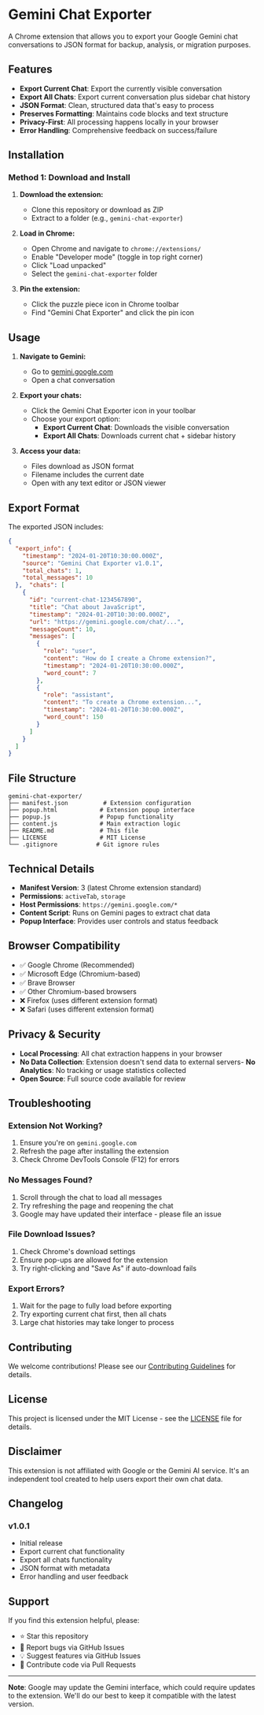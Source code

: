 # Gemini Chat Exporter

A Chrome extension that allows you to export your Google Gemini chat conversations to JSON format for backup, analysis, or migration purposes.

## Features

- **Export Current Chat**: Export the currently visible conversation
- **Export All Chats**: Export current conversation plus sidebar chat history
- **JSON Format**: Clean, structured data that's easy to process
- **Preserves Formatting**: Maintains code blocks and text structure
- **Privacy-First**: All processing happens locally in your browser
- **Error Handling**: Comprehensive feedback on success/failure

## Installation

### Method 1: Download and Install

1. **Download the extension:**
   - Clone this repository or download as ZIP
   - Extract to a folder (e.g., `gemini-chat-exporter`)

2. **Load in Chrome:**
   - Open Chrome and navigate to `chrome://extensions/`
   - Enable "Developer mode" (toggle in top right corner)
   - Click "Load unpacked"
   - Select the `gemini-chat-exporter` folder

3. **Pin the extension:**
   - Click the puzzle piece icon in Chrome toolbar
   - Find "Gemini Chat Exporter" and click the pin icon

## Usage

1. **Navigate to Gemini:**
   - Go to [gemini.google.com](https://gemini.google.com)
   - Open a chat conversation

2. **Export your chats:**
   - Click the Gemini Chat Exporter icon in your toolbar
   - Choose your export option:
     - **Export Current Chat**: Downloads the visible conversation
     - **Export All Chats**: Downloads current chat + sidebar history

3. **Access your data:**
   - Files download as JSON format
   - Filename includes the current date
   - Open with any text editor or JSON viewer

## Export Format

The exported JSON includes:

```json
{
  "export_info": {
    "timestamp": "2024-01-20T10:30:00.000Z",
    "source": "Gemini Chat Exporter v1.0.1",
    "total_chats": 1,
    "total_messages": 10
  },  "chats": [
    {
      "id": "current-chat-1234567890",
      "title": "Chat about JavaScript",
      "timestamp": "2024-01-20T10:30:00.000Z",
      "url": "https://gemini.google.com/chat/...",
      "messageCount": 10,
      "messages": [
        {
          "role": "user",
          "content": "How do I create a Chrome extension?",
          "timestamp": "2024-01-20T10:30:00.000Z",
          "word_count": 7
        },
        {
          "role": "assistant", 
          "content": "To create a Chrome extension...",
          "timestamp": "2024-01-20T10:30:00.000Z",
          "word_count": 150
        }
      ]
    }
  ]
}
```

## File Structure

```
gemini-chat-exporter/
├── manifest.json          # Extension configuration
├── popup.html            # Extension popup interface
├── popup.js              # Popup functionality
├── content.js            # Main extraction logic
├── README.md             # This file
├── LICENSE               # MIT License
└── .gitignore           # Git ignore rules
```

## Technical Details

- **Manifest Version**: 3 (latest Chrome extension standard)
- **Permissions**: `activeTab`, `storage`
- **Host Permissions**: `https://gemini.google.com/*`
- **Content Script**: Runs on Gemini pages to extract chat data
- **Popup Interface**: Provides user controls and status feedback

## Browser Compatibility

- ✅ Google Chrome (Recommended)
- ✅ Microsoft Edge (Chromium-based)
- ✅ Brave Browser
- ✅ Other Chromium-based browsers
- ❌ Firefox (uses different extension format)
- ❌ Safari (uses different extension format)

## Privacy & Security

- **Local Processing**: All chat extraction happens in your browser
- **No Data Collection**: Extension doesn't send data to external servers- **No Analytics**: No tracking or usage statistics collected
- **Open Source**: Full source code available for review

## Troubleshooting

### Extension Not Working?
1. Ensure you're on `gemini.google.com`
2. Refresh the page after installing the extension
3. Check Chrome DevTools Console (F12) for errors

### No Messages Found?
1. Scroll through the chat to load all messages
2. Try refreshing the page and reopening the chat
3. Google may have updated their interface - please file an issue

### File Download Issues?
1. Check Chrome's download settings
2. Ensure pop-ups are allowed for the extension
3. Try right-clicking and "Save As" if auto-download fails

### Export Errors?
1. Wait for the page to fully load before exporting
2. Try exporting current chat first, then all chats
3. Large chat histories may take longer to process

## Contributing

We welcome contributions! Please see our [Contributing Guidelines](CONTRIBUTING.md) for details.

## License

This project is licensed under the MIT License - see the [LICENSE](LICENSE) file for details.

## Disclaimer

This extension is not affiliated with Google or the Gemini AI service. It's an independent tool created to help users export their own chat data.

## Changelog

### v1.0.1
- Initial release
- Export current chat functionality
- Export all chats functionality
- JSON format with metadata
- Error handling and user feedback

## Support

If you find this extension helpful, please:
- ⭐ Star this repository
- 🐛 Report bugs via GitHub Issues
- 💡 Suggest features via GitHub Issues
- 🤝 Contribute code via Pull Requests

---

**Note**: Google may update the Gemini interface, which could require updates to the extension. We'll do our best to keep it compatible with the latest version.